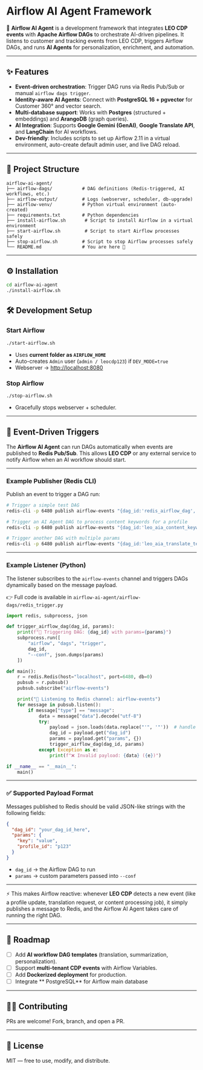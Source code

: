 # Airflow AI Agent Framework

🚀 **Airflow AI Agent** is a development framework that integrates **LEO CDP events** with **Apache Airflow DAGs** to orchestrate AI-driven pipelines.
It listens to customer and tracking events from LEO CDP, triggers Airflow DAGs, and runs **AI Agents** for personalization, enrichment, and automation.

---

## ✨ Features

* **Event-driven orchestration**: Trigger DAG runs via Redis Pub/Sub or manual `airflow dags trigger`.
* **Identity-aware AI Agents**: Connect with **PostgreSQL 16 + pgvector** for Customer 360° and vector search.
* **Multi-database support**: Works with **Postgres** (structured + embeddings) and **ArangoDB** (graph queries).
* **AI Integration**: Supports **Google Gemini (GenAI)**, **Google Translate API**, and **LangChain** for AI workflows.
* **Dev-friendly**: Includes scripts to set up Airflow 2.11 in a virtual environment, auto-create default admin user, and live DAG reload.

---

## 📂 Project Structure

```
airflow-ai-agent/
├── airflow-dags/           # DAG definitions (Redis-triggered, AI workflows, etc.)
├── airflow-output/         # Logs (webserver, scheduler, db-upgrade)
├── airflow-venv/           # Python virtual environment (auto-created)
├── requirements.txt        # Python dependencies
├── install-airflow.sh       # Script to install Airflow in a virtual environment
├── start-airflow.sh         # Script to start Airflow processes safely
├── stop-airflow.sh         # Script to stop Airflow processes safely
└── README.md               # You are here 🚀
```
---

## ⚙️ Installation


```bash
cd airflow-ai-agent
./install-airflow.sh
```

## 🛠 Development Setup

### Start Airflow

```bash
./start-airflow.sh
```

* Uses **current folder as `AIRFLOW_HOME`**
* Auto-creates `Admin` user (`admin / leocdp123`) if `DEV_MODE=true`
* Webserver → [http://localhost:8080](http://localhost:8080)

### Stop Airflow

```bash
./stop-airflow.sh
```

* Gracefully stops webserver + scheduler.

---

## 📡 Event-Driven Triggers

The **Airflow AI Agent** can run DAGs automatically when events are published to **Redis Pub/Sub**.
This allows **LEO CDP** or any external service to notify Airflow when an AI workflow should start.

---

### Example Publisher (Redis CLI)

Publish an event to trigger a DAG run:

```bash
# Trigger a simple test DAG
redis-cli -p 6480 publish airflow-events "{dag_id:'redis_airflow_dag', params:{'run_id':'test123'}}"

# Trigger an AI Agent DAG to process content keywords for a profile
redis-cli -p 6480 publish airflow-events "{dag_id:'leo_aia_content_keywords', params:{'profile_id':'p123'}}"

# Trigger another DAG with multiple params
redis-cli -p 6480 publish airflow-events "{dag_id:'leo_aia_translate_text', params:{'profile_id':'p999','lang':'vi'}}"
```

---

### Example Listener (Python)

The listener subscribes to the `airflow-events` channel and triggers DAGs dynamically based on the message payload.

👉 Full code is available in
`airflow-ai-agent/airflow-dags/redis_trigger.py`

```python
import redis, subprocess, json

def trigger_airflow_dag(dag_id, params):
    print(f"🚀 Triggering DAG: {dag_id} with params={params}")
    subprocess.run([
        "airflow", "dags", "trigger",
        dag_id,
        "--conf", json.dumps(params)
    ])

def main():
    r = redis.Redis(host="localhost", port=6480, db=0)
    pubsub = r.pubsub()
    pubsub.subscribe("airflow-events")

    print("📡 Listening to Redis channel: airflow-events")
    for message in pubsub.listen():
        if message["type"] == "message":
            data = message["data"].decode("utf-8")
            try:
                payload = json.loads(data.replace("'", '"'))  # handle single quotes
                dag_id = payload.get("dag_id")
                params = payload.get("params", {})
                trigger_airflow_dag(dag_id, params)
            except Exception as e:
                print(f"❌ Invalid payload: {data} ({e})")

if __name__ == "__main__":
    main()
```

---

### ✅ Supported Payload Format

Messages published to Redis should be valid JSON-like strings with the following fields:

```json
{
  "dag_id": "your_dag_id_here",
  "params": {
    "key": "value",
    "profile_id": "p123"
  }
}
```

* `dag_id` → the Airflow DAG to run
* `params` → custom parameters passed into `--conf`

---

⚡ This makes Airflow reactive: whenever **LEO CDP** detects a new event (like a profile update, translation request, or content processing job), it simply publishes a message to Redis, and the Airflow AI Agent takes care of running the right DAG.

---



## 🔮 Roadmap

* [ ] Add **AI workflow DAG templates** (translation, summarization, personalization).
* [ ] Support **multi-tenant CDP events** with Airflow Variables.
* [ ] Add **Dockerized deployment** for production.
* [ ] Integrate ** PostgreSQL** for Airflow main database

---

## 👨‍💻 Contributing

PRs are welcome! Fork, branch, and open a PR.

---

## 📜 License

MIT — free to use, modify, and distribute.
